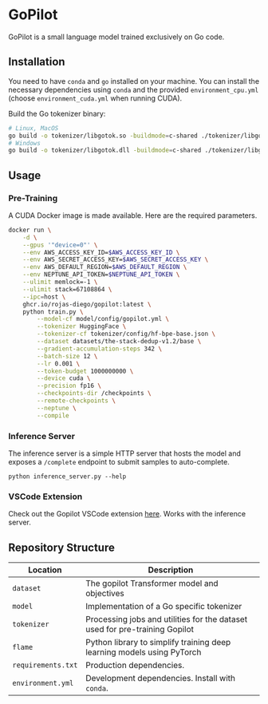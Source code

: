 # GoPilot

GoPilot is a small language model trained exclusively on Go code.

## Installation

You need to have `conda` and `go` installed on your machine. You can install the necessary dependencies using `conda` and the provided `environment_cpu.yml` (choose `environment_cuda.yml` when running CUDA).

Build the Go tokenizer binary:

```bash
# Linux, MacOS
go build -o tokenizer/libgotok.so -buildmode=c-shared ./tokenizer/libgotok.go
# Windows
go build -o tokenizer/libgotok.dll -buildmode=c-shared ./tokenizer/libgotok.go
```

## Usage

### Pre-Training

A CUDA Docker image is made available. Here are the required parameters.

```bash
docker run \
    -d \
    --gpus '"device=0"' \
    --env AWS_ACCESS_KEY_ID=$AWS_ACCESS_KEY_ID \
    --env AWS_SECRET_ACCESS_KEY=$AWS_SECRET_ACCESS_KEY \
    --env AWS_DEFAULT_REGION=$AWS_DEFAULT_REGION \
    --env NEPTUNE_API_TOKEN=$NEPTUNE_API_TOKEN \
    --ulimit memlock=-1 \
    --ulimit stack=67108864 \
    --ipc=host \
    ghcr.io/rojas-diego/gopilot:latest \
    python train.py \
        --model-cf model/config/gopilot.yml \
        --tokenizer HuggingFace \
        --tokenizer-cf tokenizer/config/hf-bpe-base.json \
        --dataset datasets/the-stack-dedup-v1.2/base \
        --gradient-accumulation-steps 342 \
        --batch-size 12 \
        --lr 0.001 \
        --token-budget 1000000000 \
        --device cuda \
        --precision fp16 \
        --checkpoints-dir /checkpoints \
        --remote-checkpoints \
        --neptune \
        --compile
```

### Inference Server

The inference server is a simple HTTP server that hosts the model and exposes a `/complete` endpoint to submit samples to auto-complete.

```
python inference_server.py --help
```

### VSCode Extension

Check out the Gopilot VSCode extension [here](https://github.com/rojas-diego/gopilot-vscode-ext). Works with the inference server.

## Repository Structure

| Location           | Description                                                                 |
| ------------------ | --------------------------------------------------------------------------- |
| `dataset`          | The gopilot Transformer model and objectives                                |
| `model`            | Implementation of a Go specific tokenizer                                   |
| `tokenizer`        | Processing jobs and utilities for the dataset used for pre-training Gopilot |
| `flame`            | Python library to simplify training deep learning models using PyTorch      |
| `requirements.txt` | Production dependencies.                                                    |
| `environment.yml`  | Development dependencies. Install with `conda`.                             |
